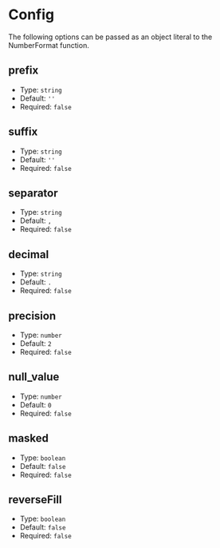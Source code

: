 # Config
The following options can be passed as an object literal to the NumberFormat function.

## prefix

- Type: `string`
- Default: `''`
- Required: `false`
## suffix

- Type: `string`
- Default: `''`
- Required: `false`
## separator

- Type: `string`
- Default: `,`
- Required: `false`
## decimal

- Type: `string`
- Default: `.`
- Required: `false`
## precision

- Type: `number`
- Default: `2`
- Required: `false`
## null_value

- Type: `number`
- Default: `0`
- Required: `false`
## masked

- Type: `boolean`
- Default: `false`
- Required: `false`
## reverseFill

- Type: `boolean`
- Default: `false`
- Required: `false`
